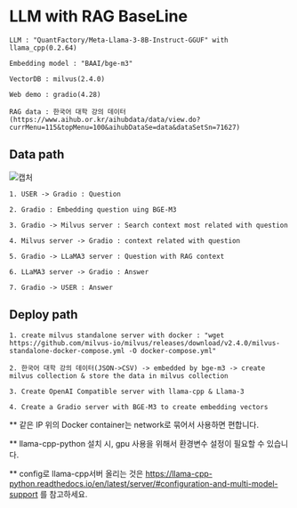 # LLM with RAG BaseLine

```
LLM : "QuantFactory/Meta-Llama-3-8B-Instruct-GGUF" with llama_cpp(0.2.64)

Embedding model : "BAAI/bge-m3"

VectorDB : milvus(2.4.0)

Web demo : gradio(4.28)

RAG data : 한국어 대학 강의 데이터
(https://www.aihub.or.kr/aihubdata/data/view.do?currMenu=115&topMenu=100&aihubDataSe=data&dataSetSn=71627)
```
## Data path
![캡처](https://github.com/Yusin-Lee/LLMwithRAG_BASE/assets/98385516/9d8aa95d-5453-41d4-b8e9-e6a229c3b47f)
```
1. USER -> Gradio : Question

2. Gradio : Embedding question uing BGE-M3

3. Gradio -> Milvus server : Search context most related with question

4. Milvus server -> Gradio : context related with question

5. Gradio -> LLaMA3 server : Question with RAG context

6. LLaMA3 server -> Gradio : Answer

7. Gradio -> USER : Answer
```

## Deploy path
```
1. create milvus standalone server with docker : "wget https://github.com/milvus-io/milvus/releases/download/v2.4.0/milvus-standalone-docker-compose.yml -O docker-compose.yml"

2. 한국어 대학 강의 데이터(JSON->CSV) -> embedded by bge-m3 -> create milvus collection & store the data in milvus collection

3. Create OpenAI Compatible server with llama-cpp & Llama-3

4. Create a Gradio server with BGE-M3 to create embedding vectors
```

** 같은 IP 위의 Docker container는 network로 묶어서 사용하면 편합니다.

** llama-cpp-python 설치 시, gpu 사용을 위해서 환경변수 설정이 필요할 수 있습니다.

** config로 llama-cpp서버 올리는 것은 https://llama-cpp-python.readthedocs.io/en/latest/server/#configuration-and-multi-model-support 를 참고하세요.
